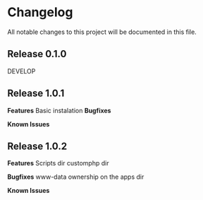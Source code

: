 # Changelog

All notable changes to this project will be documented in this file.

## Release 0.1.0

DEVELOP

## Release 1.0.1

**Features**
Basic instalation
**Bugfixes**

**Known Issues**

## Release 1.0.2

**Features**
Scripts dir 
customphp dir

**Bugfixes**
www-data ownership on the apps dir

**Known Issues**
